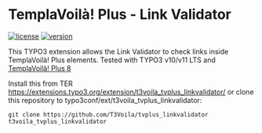 TemplaVoilà! Plus - Link Validator
==================================

[![license](https://img.shields.io/github/license/pluspol-interactive/ppi_tvplus_linkvalidator.svg)](https://www.gnu.org/licenses/old-licenses/gpl-2.0-standalone.html)
[![version](https://img.shields.io/badge/TER_version-0.2.0-green.svg)](https://typo3.org/extensions/repository/view/ppi_tvplus_linkvalidator)

This TYPO3 extension allows the Link Validator to check links inside TemplaVoilà! Plus elements.
Tested with TYPO3 v10/v11 LTS and [TemplaVoilà! Plus 8](https://github.com/T3Voila/templavoilaplus)

Install this from TER https://extensions.typo3.org/extension/t3voila_tvplus_linkvalidator/
or clone this repository to typo3conf/ext/t3voila_tvplus_linkvalidator:

```
git clone https://github.com/T3Voila/tvplus_linkvalidator t3voila_tvplus_linkvalidator
```
